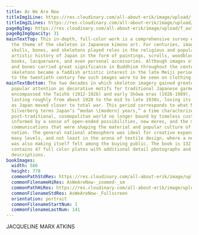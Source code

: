 ```yaml
---
title: As We Are Now
titleImg1Line: https://res.cloudinary.com/all-about-erik/image/upload/f_auto/v1586895228/Publications/1.%20As%20We%20Are%20Now/title-aswearenow-white-1line_ts1z8c.png
titleImg2Lines: https://res.cloudinary.com/all-about-erik/image/upload/f_auto/v1586895227/Publications/1.%20As%20We%20Are%20Now/title-aswearenow-white-2lines_woqjeu.png
pageBgImg: https://res.cloudinary.com/all-about-erik/image/upload/f_auto/v1586895228/Publications/1.%20As%20We%20Are%20Now/background_skeleton_p0grqu.jpg
pageBgImgOpacity: 31
mainTextTop: This in-depth, full-color work is a comprehensive survey exploring
  the theme of the skeleton in Japanese kimono art. For centuries, images of
  skulls, bones, and skeletons played roles in the religious and popular
  artistic history of Japan in the form of paintings, scrolls, woodblock prints,
  books, lacquerware, and even personal accessories. Although images of skulls
  and bones carried great significance in Buddhism throughout the centuries, and
  skeletons became a faddish artistic interest in the late Meiji period, prior
  to the twentieth century few such images were to be seen on clothing.
mainTextBottom: The two decades in which skeleton imagery gained greatest
  popular attention as decorative motifs for traditional Japanese garments
  encompassed the Taishō (1912-1926) and early Shōwa eras (1926-1989), a period
  lasting roughly from about 1920 to the mid to late 1930s, losing its emphasis
  as Japan moved closer to total war. This period corresponds to what Miriam
  Silverberg terms Japan’s “modan \[modern] years,” a time characterized by a
  post-traditional, cosmopolitan world no longer bound by timeless customs and
  informed by a sense of open-ended possibilities, new mores, and the mass
  communications that were shaping the material and popular culture of the
  nation. The general national atmosphere was ideal for creative expansion on
  many levels, and not least in the arena of textile design, where a new genre
  was also making itself felt among the buying public. The book is 132 pages and
  contains 47 full color plates with additional detail photographs and
  descriptions.
bookImages:
  width: 566
  height: 778
  commonPathStdRes: https://res.cloudinary.com/all-about-erik/image/upload/f_auto/v1588289251/Publications/1.%20As%20We%20Are%20Now/Book%20Images/FullScreen/
  commonFilenameHiRes: AsWeAreNow-_zoomed-_sm
  commonPathHiRes: https://res.cloudinary.com/all-about-erik/image/upload/v1588289312/Publications/1.%20As%20We%20Are%20Now/Book%20Images/Zoomed%20sm/
  commonFilenameStdRes: AsWeAreNow-_Fullscreen
  orientation: portrait
  commonFilenameStartNum: 1
  commonFilenameLastNum: 141
---
```

JACQUELINE MARX ATKINS
